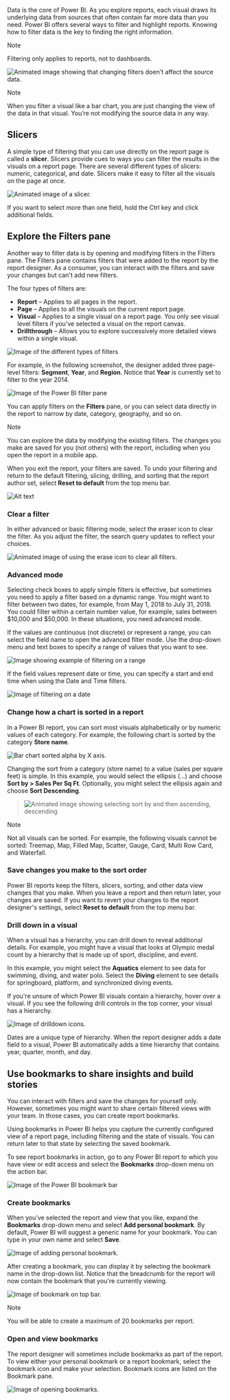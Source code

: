 Data is the core of Power BI. As you explore reports, each visual draws its underlying data from sources that often contain far more data than you need. Power BI offers several ways to filter and highlight reports. Knowing how to filter data is the key to finding the right information.


> [!NOTE]
> Filtering only applies to reports, not to dashboards.


![Animated image showing that changing filters doen't affect the source data.](../media/2-1/power-bi-filter-intro.gif)


> [!Note] 
>  When you filter a visual like a bar chart, you are just changing the view of the data in that visual. You’re not modifying the source data in any way. 

## Slicers

A simple type of filtering that you can use directly on the report page is called a **slicer**. Slicers provide cues to ways you can filter the results in the visuals on a report page. There are several different types of slicers: numeric, categorical, and date. Slicers make it easy to filter all the visuals on the page at once.

![Animated image of a slicer.](../media/2-1/power-bi-slicers.gif)

If you want to select more than one field, hold the Ctrl key and click additional fields.  

## Explore the Filters pane

Another way to filter data is by opening and modifying filters in the Filters pane. The Filters pane contains filters that were added to the report by the report designer. As a consumer, you can interact with the filters and save your changes but can't add new filters. 

The four types of filters are:
-   **Report** – Applies to all pages in the report.
-   **Page** – Applies to all the visuals on the current report page.
-   **Visual** – Applies to a single visual on a report page. You only see visual level filters if you've selected a visual on the report canvas.
-   **Drillthrough** – Allows you to explore successively more detailed views within a single visual.


![Image of the different types of filters](../media/2-1/power-bi-filter-types.png)


For example, in the following screenshot, the designer added three page-level filters: **Segment**, **Year**, and **Region**. Notice that **Year** is currently set to filter to the year 2014. 


![Image of the Power BI filter pane](../media/2-1/power-bi-filter-pane.png)


You can apply filters on the **Filters** pane, or you can select data directly in the report to narrow by date, category, geography, and so on. 



> [!Note] 
>  You can explore the data by modifying the existing filters. The changes you make are saved for you (not others) with the report, including when you open the report in a mobile app.


When you exit the report, your filters are saved. To undo your filtering and return to the default filtering, slicing, drilling, and sorting that the report author set, select **Reset to default** from the top menu bar.

![Alt text](../media/2-1/power-bi-06-reset-button.png)


### Clear a filter

In either advanced or basic filtering mode, select the eraser icon to clear the filter. As you adjust the filter, the search query updates to reflect your choices.

![Animated image of using the erase icon to clear all filters.](../media/2-1/power-bi-clear-filters.gif)

### Advanced mode

Selecting check boxes to apply simple filters is effective, but sometimes you need to apply a filter based on a dynamic range. You might want to filter between two dates, for example, from May 1, 2018 to July 31, 2018. You could filter within a certain number value, for example, sales between $10,000 and $50,000. In these situations, you need advanced mode.

If the values are continuous (not discrete) or represent a range, you can select the field name to open the advanced filter mode. Use the drop-down menu and text boxes to specify a range of values that you want to see.

![Image showing example of filtering on a range](../media/2-1/power-bi-12-filter-range.png)


If the field values represent date or time, you can specify a start and end time when using the Date and Time filters.

![Image of filtering on a date](../media/2-1/power-bi-13-filter-date.png)

### Change how a chart is sorted in a report

In a Power BI report, you can sort most visuals alphabetically or by numeric values of each category. For example, the following chart is sorted by the category **Store name**.

![Bar chart sorted alpha by X axis.](../media/2-2/image6.png)

Changing the sort from a category (store name) to a value (sales per square feet) is simple. In this example, you would select the ellipsis (\...) and choose **Sort by \> Sales Per Sq Ft**. Optionally, you might select the ellipsis again and choose **Sort Descending**.

> ![Animated image showing selecting sort by and then ascending, descending](../media/2-2/image7.gif)

> [!Note] 
> Not all visuals can be sorted. For example, the following visuals cannot be sorted: Treemap, Map, Filled Map, Scatter, Gauge, Card, Multi Row Card, and Waterfall.


### Save changes you make to the sort order

Power BI reports keep the filters, slicers, sorting, and other data view changes that you make. When you leave a report and then return later, your changes are saved. If you want to revert your changes to the report designer's settings, select **Reset to default** from the top menu bar.


### Drill down in a visual

When a visual has a hierarchy, you can drill down to reveal additional details. For example, you might have a visual that looks at Olympic medal count by a hierarchy that is made up of sport, discipline, and event.  

In this example, you might select the **Aquatics** element to see data for swimming, diving, and water polo. Select the **Diving** element to see details for springboard, platform, and synchronized diving events.

If you're unsure of which Power BI visuals contain a hierarchy, hover over a visual. If you see the following drill controls in the top corner, your visual has a hierarchy.

![Image of drilldown icons.](../media/2-1/power-bi-drilldown-icons7.png)

Dates are a unique type of hierarchy. When the report designer adds a date field to a visual, Power BI automatically adds a time hierarchy that contains year, quarter, month, and day.

## Use bookmarks to share insights and build stories 

You can interact with filters and save the changes for yourself only. However, sometimes you might want to share certain filtered views with your team. In those cases, you can create report bookmarks.

Using bookmarks in Power BI helps you capture the currently configured view of a report page, including filtering and the state of visuals. You can return later to that state by selecting the saved bookmark.

To see report bookmarks in action, go to any Power BI report to which you have view or edit access and select the **Bookmarks** drop-down menu on the action bar.

![Image of the Power BI bookmark bar](../media/2-1/power-bi-14-bookmark-bar.png)

### Create bookmarks

When you've selected the report and view that you like, expand the **Bookmarks** drop-down menu and select **Add personal bookmark**. By default, Power BI will suggest a generic name for your bookmark. You can type in your own name and select **Save**.

![Image of adding personal bookmark.](../media/2-1/power-bi-add-personal-bookmark.png)

After creating a bookmark, you can display it by selecting the bookmark name in the drop-down list. Notice that the breadcrumb for the report will now contain the bookmark that you're currently viewing.

![Image of bookmark on top bar.](../media/2-1/power-bi-personal-bookmark-breadcrumb.png)

> [!Note] 
> You will be able to create a maximum of 20 bookmarks per report.

### Open and view bookmarks

The report designer will sometimes include bookmarks as part of the report. To view either your personal bookmark or a report bookmark, select the bookmark icon and make your selection. Bookmark icons are listed on the Bookmark pane.

![Image of opening bookmarks.](../media/2-1/power-bi-open-bookmark.png)


